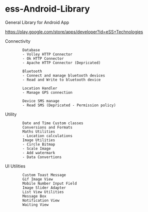 # ess-Android-Library
General Library for Android App

https://play.google.com/store/apps/developer?id=eSS+Technologies

Connectivity
			
            Database
            - Volley HTTP Connector
            - Ok HTTP Connector
            - Apache HTTP Connector (Depricated)
            
            Bluetooth
            - Connect and manage bluetooth devices
            - Read and Write to bluetooth device
            
            Location Handler
            - Manage GPS connection
            
            Device SMS manage
            - Read SMS (Depricated - Permission policy)
            
Utility
			
            Date and Time Custom classes
			Conversions and Formats
			Maths Utilities
			- Location calculations
            Image Utilities
			- Circle Bitmap
			- Scale Image
			- Add watermark
			- Data Convertions
			
UI Utilities
			
			Custom Toast Message
			Gif Image View
			Mobile Number Input Field
			Image Slider Adapter
			List View Utilities
			Message Box
			Notification View
			Waiting View


